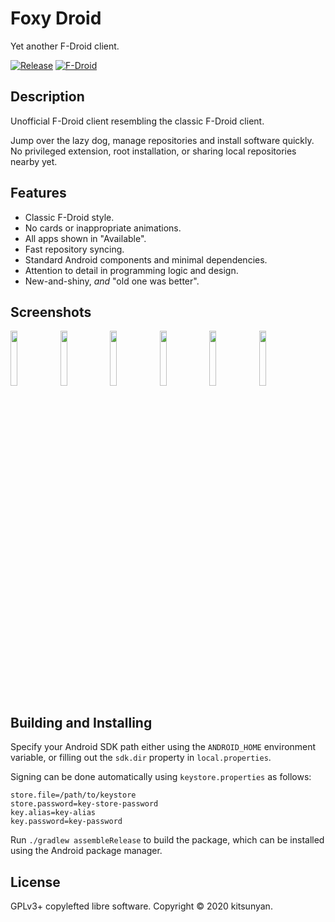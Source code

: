 # Foxy Droid

Yet another F-Droid client.

[![Release](https://img.shields.io/github/v/release/kitsunyan/foxy-droid)](https://github.com/kitsunyan/foxy-droid/releases)
[![F-Droid](https://img.shields.io/f-droid/v/nya.kitsunyan.foxydroid)](https://f-droid.org/packages/nya.kitsunyan.foxydroid/)

## Description

Unofficial F-Droid client resembling the classic F-Droid client.

Jump over the lazy dog, manage repositories and install software quickly.
No privileged extension, root installation, or sharing local repositories nearby yet.

## Features

* Classic F-Droid style.
* No cards or inappropriate animations.
* All apps shown in "Available".
* Fast repository syncing.
* Standard Android components and minimal dependencies.
* Attention to detail in programming logic and design.
* New-and-shiny, _and_ "old one was better".

## Screenshots

<p>
<img src="metadata/en-US/images/phoneScreenshots/1.png" width="15%" />
<img src="metadata/en-US/images/phoneScreenshots/2.png" width="15%" />
<img src="metadata/en-US/images/phoneScreenshots/3.png" width="15%" />
<img src="metadata/en-US/images/phoneScreenshots/4.png" width="15%" />
<img src="metadata/en-US/images/phoneScreenshots/5.png" width="15%" />
<img src="metadata/en-US/images/phoneScreenshots/6.png" width="15%" />
</p>

## Building and Installing

Specify your Android SDK path either using the `ANDROID_HOME` environment variable, or filling out the `sdk.dir` property in `local.properties`.

Signing can be done automatically using `keystore.properties` as follows:

```properties
store.file=/path/to/keystore
store.password=key-store-password
key.alias=key-alias
key.password=key-password
```

Run `./gradlew assembleRelease` to build the package, which can be installed using the Android package manager.

## License

GPLv3+ copylefted libre software. Copyright © 2020 kitsunyan.
